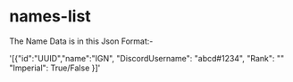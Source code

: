 # names-list


The Name Data is in this Json Format:-
 
'[{"id":"UUID","name":"IGN", "DiscordUsername": "abcd#1234", "Rank": "" "Imperial": True/False }]'
